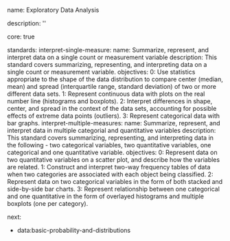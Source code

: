 name: Exploratory Data Analysis

description: ''

core: true

standards:
  interpret-single-measure:
    name: Summarize, represent, and interpret data on a single count or measurement variable
    description: This standard covers summarizing, representing, and interpreting data on a single count or measurement variable.
    objectives:
      0: Use statistics appropriate to the shape of the data distribution to compare center (median, mean) and spread (interquartile range, standard deviation) of two or more different data sets.
      1: Represent continuous data with plots on the real number line (histograms and boxplots).
      2: Interpret differences in shape, center, and spread in the context of the data sets, accounting for possible effects of extreme data points (outliers).
      3: Represent categorical data with bar graphs.
  interpret-multiple-measures:
    name: Summarize, represent, and interpret data in multiple categorial and quantitative variables
    description: This standard covers summarizing, representing, and interpreting data in the following -  two categorical variables, two quantitative variables, one categorical and one quantitative variable.
    objectives:
      0: Represent data on two quantitative variables on a scatter plot, and describe how the variables are related.
      1: Construct and interpret two-way frequency tables of data when two categories are associated with each object being classified.
      2: Represent data on two categorical variables in the form of both stacked and side-by-side bar charts.
      3: Represent relationship between one categorical and one quantitative in the form of overlayed histograms and multiple boxplots (one per category).

next:
  - data:basic-probability-and-distributions
  
